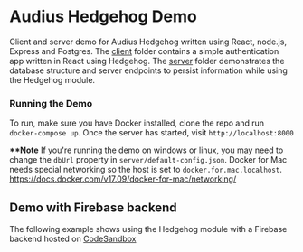 # Audius Hedgehog Demo
Client and server demo for Audius Hedgehog written using React, node.js, Express and Postgres. The [client](/client) folder contains a simple authentication app written in React using Hedgehog. The [server](/server) folder demonstrates the database structure and server endpoints to persist information while using the Hedgehog module.

### Running the Demo
To run, make sure you have Docker installed, clone the repo and run `docker-compose up`. Once the server has started, visit `http://localhost:8000`

<b>**Note</b> If you're running the demo on windows or linux, you may need to change the `dbUrl` property in `server/default-config.json`. Docker for Mac needs special networking so the host is set to `docker.for.mac.localhost`. https://docs.docker.com/v17.09/docker-for-mac/networking/



## Demo with Firebase backend
The following example shows using the Hedgehog module with a Firebase backend hosted on [CodeSandbox](https://codesandbox.io/embed/pp9zzv2n00)